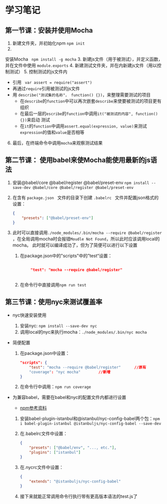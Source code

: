 # 学习笔记
## 第一节课：安装并使用Mocha
1. 新建文件夹，并初始化npm `npm init`
2. 
安装Mocha ` npm install -g mocha`
3. 新建js文件（用于被测试），并定义函数，并在文件中使用 `module.exports`
4. 新建测试文件夹，并在内新建js文件（用以控制测试）
5. 控制测试的js文件内
   - 引用 ` var assert = require("assert")`
   - 再通过`require`引用被测试的js文件
   - 用 ```describe("测试集的名称"， function() {})```，来整理需要测试的项目
     - 在`describe`的`function`中可以再次嵌套`describe`来使要被测试的项目更有组织
     - 在最后一层的`escribe`的`function`中调用`it("被测试的内容", function(){})`来启动 测试
     - 在`it`的`function`中调用`assert.equal(expression, value)`来测试`expression`的值和`value`是否相等
6. 最后，在终端命令中调用`mocha`来观察测试结果

## 第二节课： 使用babel来使Mocha能使用最新的js语法

1. 安装@babel/core @babel/register @babel/preset-env `npm install --save-dev @babel/core @babel/register @babel/preset-env`

2. 在含有 `package.json ` 文件的目录下创建 `.babelrc `  文件并配置json格式的设置：

   ```json
   {
       "presets": ["@babel/preset-env"]
   }
   ```

3. 此时可以直接调用`./node_modules/.bin/mocha --require @babel/register` ，在全局调用mocha时会报错`Moudle Not Found`，所以此时应该调用local的mocha。 此时就可以编译成功了，但为了简便可以进行以下设置

   1. 在package.json中的"scripts"中的”test“设置：

   ```json
       
           "test": "mocha --require @babel/register"
       
   ```

   2. 在命令行中直接调用`npm run test`

## 第三节课：使用nyc来测试覆盖率

* nyc快速安装使用

  1. 安装nyc: `npm install --save-dev nyc` 
  2. 调用local的nyc来执行mocha：`./node_modules/.bin/nyc mocha`

* 简便配置

  1. 在package.json中设置：

     ```json
     "scripts": {
         "test": "mocha --require @babel/register"		//原有
         "coverage": "nyc mocha"		//新增
     }
     ```

  2. 在命令行中调用：`npm run coverage`

* 为兼容babel，需要在babel和nyc的配置文件内都进行设置

  * [npm参考资料](https://www.npmjs.com/package/@istanbuljs/nyc-config-babel "@istanbuljs/nyc-config-babel")

  1. 安装babel-plugin-istanbul和@istanbul/nyc-config-babel两个包：`npm i babel-plugin-istanbul @istanbuljs/nyc-config-babel --save-dev`

  2. 在.babelrc文件中设置：

     ```json
     {
         "presets": ["@babel/env", "..., etc."],
         "plugins": ["istanbul"]
     }
     ```

  3. 在.nycrc文件中设置：

     ```json
     {
         "extends": "@istanbuljs/nyc-config-babel"
     }
     ```

  4. 接下来就能正常调用命令行执行带有更高版本语法的test.js了











